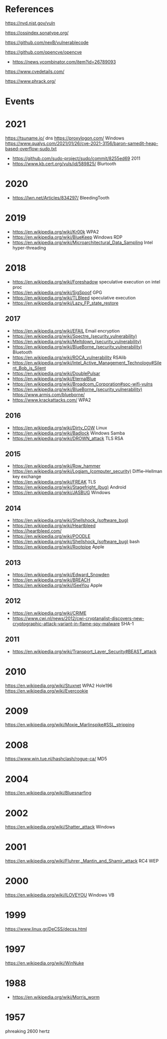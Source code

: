 # References
https://nvd.nist.gov/vuln

https://ossindex.sonatype.org/

https://github.com/nexB/vulnerablecode

https://github.com/opencve/opencve
* https://news.ycombinator.com/item?id=26789093

https://www.cvedetails.com/

https://www.phrack.org/

# Events
# 2021
https://tsuname.io/ dns
https://proxylogon.com/ Windows
https://www.qualys.com/2021/01/26/cve-2021-3156/baron-samedit-heap-based-overflow-sudo.txt
* https://github.com/sudo-project/sudo/commit/8255ed69 2011 
* https://www.kb.cert.org/vuls/id/589825/ Blurtooth

# 2020
* https://lwn.net/Articles/834297/ BleedingTooth

# 2019
* https://en.wikipedia.org/wiki/Kr00k WPA2
* https://en.wikipedia.org/wiki/BlueKeep Windows RDP
* https://en.wikipedia.org/wiki/Microarchitectural_Data_Sampling Intel hyper-threading

# 2018
* https://en.wikipedia.org/wiki/Foreshadow speculative execution on intel proc
* https://en.wikipedia.org/wiki/SigSpoof GPG
* https://en.wikipedia.org/wiki/TLBleed speculative execution
* https://en.wikipedia.org/wiki/Lazy_FP_state_restore

## 2017
* https://en.wikipedia.org/wiki/EFAIL Email encryption
* https://en.wikipedia.org/wiki/Spectre_(security_vulnerability)
* https://en.wikipedia.org/wiki/Meltdown_(security_vulnerability)
* https://en.wikipedia.org/wiki/BlueBorne_(security_vulnerability) Bluetooth
* https://en.wikipedia.org/wiki/ROCA_vulnerability RSAlib
* https://en.wikipedia.org/wiki/Intel_Active_Management_Technology#Silent_Bob_is_Silent
* https://en.wikipedia.org/wiki/DoublePulsar
* https://en.wikipedia.org/wiki/EternalBlue
* https://en.wikipedia.org/wiki/Broadcom_Corporation#soc-wifi-vulns
* https://en.wikipedia.org/wiki/BlueBorne_(security_vulnerability) https://www.armis.com/blueborne/  
* https://www.krackattacks.com/ WPA2

## 2016
* https://en.wikipedia.org/wiki/Dirty_COW Linux
* https://en.wikipedia.org/wiki/Badlock Windows Samba  
* https://en.wikipedia.org/wiki/DROWN_attack TLS RSA

## 2015
* https://en.wikipedia.org/wiki/Row_hammer
* https://en.wikipedia.org/wiki/Logjam_(computer_security) Diffie–Hellman key exchange
* https://en.wikipedia.org/wiki/FREAK TLS
* https://en.wikipedia.org/wiki/Stagefright_(bug) Android
* https://en.wikipedia.org/wiki/JASBUG Windows

## 2014
* https://en.wikipedia.org/wiki/Shellshock_(software_bug)
* https://en.wikipedia.org/wiki/Heartbleed
 * https://heartbleed.com/
* https://en.wikipedia.org/wiki/POODLE
* https://en.wikipedia.org/wiki/Shellshock_(software_bug) bash
* https://en.wikipedia.org/wiki/Rootpipe Apple

## 2013
* https://en.wikipedia.org/wiki/Edward_Snowden
* https://en.wikipedia.org/wiki/BREACH
* https://en.wikipedia.org/wiki/ISeeYou Apple

## 2012
* https://en.wikipedia.org/wiki/CRIME
* https://www.cwi.nl/news/2012/cwi-cryptanalist-discovers-new-cryptographic-attack-variant-in-flame-spy-malware SHA-1

## 2011
* https://en.wikipedia.org/wiki/Transport_Layer_Security#BEAST_attack

# 2010
https://en.wikipedia.org/wiki/Stuxnet
WPA2 Hole196
https://en.wikipedia.org/wiki/Evercookie

# 2009
https://en.wikipedia.org/wiki/Moxie_Marlinspike#SSL_stripping

# 2008
https://www.win.tue.nl/hashclash/rogue-ca/ MD5

# 2004
https://en.wikipedia.org/wiki/Bluesnarfing

# 2002
https://en.wikipedia.org/wiki/Shatter_attack Windows

# 2001
https://en.wikipedia.org/wiki/Fluhrer,_Mantin_and_Shamir_attack RC4 WEP

# 2000
https://en.wikipedia.org/wiki/ILOVEYOU Windows VB

# 1999
https://www.linux.gr/DeCSS/decss.html

# 1997
https://en.wikipedia.org/wiki/WinNuke

# 1988
* https://en.wikipedia.org/wiki/Morris_worm

# 1957
phreaking 2600 hertz
